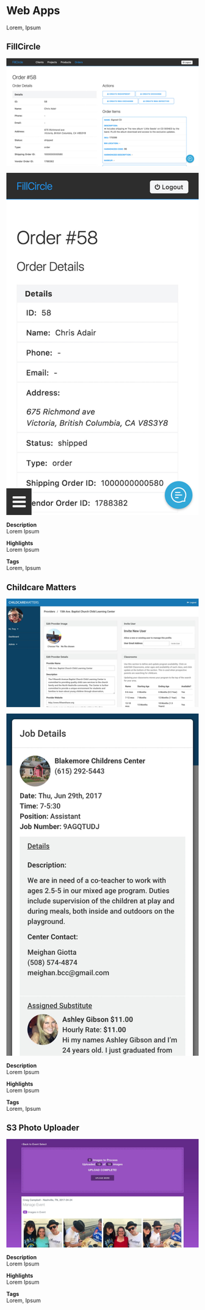 # Web Apps
Lorem, Ipsum

## FillCircle

<div class="image-grid responsive">
    <p><img src="/assets/images/projects/fillcircle.jpg"/></p>
    <p><img src="/assets/images/projects/fillcircle-mobile.jpg"/></p>
</div>

__Description__  
Lorem Ipsum

__Highlights__  
Lorem Ipsum

__Tags__  
Lorem, Ipsum

## Childcare Matters

<div class="image-grid responsive">
    <p><img src="/assets/images/projects/ccm.jpg"/></p>
    <p><img src="/assets/images/projects/ccm-mobile.jpg"/></p>
</div>

__Description__  
Lorem Ipsum

__Highlights__  
Lorem Ipsum

__Tags__  
Lorem, Ipsum

## S3 Photo Uploader

<div class="image-grid">
    <p><img src="/assets/images/projects/mng.jpg"/></p>
</div>

__Description__  
Lorem Ipsum

__Highlights__  
Lorem Ipsum

__Tags__  
Lorem, Ipsum
